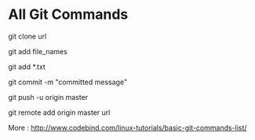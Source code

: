
# All Git Commands

git clone url

git add file_names

git add *.txt

git commit -m "committed message"

git push -u origin master

git remote add origin master url

More : http://www.codebind.com/linux-tutorials/basic-git-commands-list/
